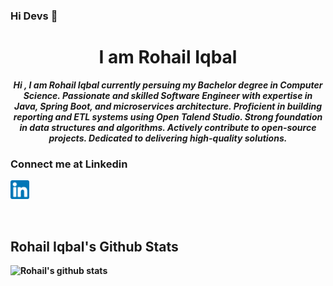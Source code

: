 ### Hi Devs 👋
<h1 align="center">I am Rohail Iqbal</h1>
<p align="center"> <b><i>Hi , I am Rohail Iqbal currently persuing my Bachelor degree in Computer Science. Passionate and skilled Software Engineer with expertise in Java, Spring Boot, and microservices architecture. Proficient in building reporting and ETL systems using Open Talend Studio. Strong foundation in data structures and algorithms. Actively contribute to open-source projects. Dedicated to delivering high-quality solutions.</i><b> </p>

### Connect me at Linkedin

<span><a href="https://www.linkedin.com/mwlite/in/rohail-iqbal-7222891b6" ><img src="images/linkedin.png" width="30" height="30" /></a>

<br>

## Rohail Iqbal's Github Stats

<span> ![Rohail's github stats](https://github-readme-stats.vercel.app/api?username=iqbalrohail&theme=tokyonight&show_icons=true&count_private=true) </span>



